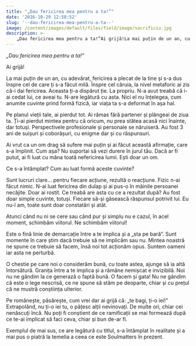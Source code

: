 ```yaml
---
title: "„Dau fericirea mea pentru a ta!”"
date: '2016-10-29 12:58:52'
slug: '--dau-fericirea-mea-pentru-a-ta--'
image: /content/images/default/files/field/image/sacrificiu.jpg
description: >-
    „Dau fericirea mea pentru a ta!”Ai grijă!La mai puțin de un an, cu adevărat, fericirea a plecat de la tine și s-a dus înspre cel de care ți s-a făcut milă. Înspre cel căruia, la nivel metaforic ai z
---
```

<div class="kg-card-markdown"><p><em>„Dau fericirea mea pentru a ta!”</em></p>
<p>Ai grijă!</p>
<p dir="ltr">La mai puțin de un an, cu adevărat, fericirea a plecat de la tine și s-a dus înspre cel de care ți s-a făcut milă. Înspre cel căruia, la nivel metaforic ai zis că-i dai fericirea. Aceasta ți-a dispărut ție. La propriu. N-a avut treabă că i-ai cedat lui, ce aveai tu. N-are legătură cu asta. Nici el nu înțelegea, cum anumite cuvinte prind formă fizică, iar viața ta s-a deformat în așa hal.</p>
<p dir="ltr">Pe planul vieții tale, ai pierdut tot. Ai rămas fără partener și plângeai de ziua ta. Ți-ai pierdut mintea pentru că oricum, nu prea stătea acasă nici înainte, dar totuși. Perspectivele profesionale și personale se năruiseră. Au fost 3 ani de suișuri și coborâșuri, cu enigme dar și cu răspunsuri.</p>
<p dir="ltr">Ai vrut ca un om drag să sufere mai puțin și ai făcut această afirmație, care s-a împlinit. Cum așa? Nu suportai să vezi durere în jurul tău. Dacă ar fi putut, ai fi luat cu mâna toată nefericirea lumii. Ești doar un om.</p>
<p dir="ltr">Ce s-a întâmplat? Cum au luat formă aceste cuvinte?</p>
<p>Sunt lucruri clare... pentru fiecare acțiune, rezultă o reacțiune. Fizic n-ai făcut nimic. N-ai luat fericirea din dulap și ai pus-o în mâinile persoanei necăjite. Doar ai rostit. Ce treabă are asta cu ce a rezultat după? Au fost doar simple cuvinte, totuși. Fiecare să-și găsească răspunsul potrivit lui. Eu nu-l am, toate sunt doar constatări și atât.</p>
<p> Atunci când nu ni se cere sau când pur și simplu nu e cazul, în acel moment, schimbăm viitorul. Ne schimbăm viitorul!</p>
<p>Este o fină linie de demarcație între a te implica și a „sta pe bară”. Sunt momente în care știm dacă trebuie să ne implicăm sau nu. Mintea noastră ne spune ce trebuie să facem, însă noi tot acționăm opus. Suntem oameni iar asta ne perturbă. </p>
<p>O chestie pe care noi o considerăm bună, cu toate astea, ajunge să ia altă întorsătură. Granița între a te implica și a rămâne nemișcat e invizibilă. Noi nu ne gândim la ce generază o faptă bună. O facem și gata! Nu ne gândim că este o lege nescrisă, ce ne spune să stăm pe deoparte, chiar și cu prețul că ne mustră conștiința ulterior.</p>
<p>Pe românește, păsărește, cum vrei dar ai grijă că: „te bagi, ți-o iei!” Extrapolând, nu ți-o iei tu, o pățesc alții nevinovați. De multe ori, chiar cei nenăscuți încă. Nu poți fi conștient de ce ramificații se mai formează după ce te-ai implicat să faci ceva, chiar și bun de-ar fi. </p>
<p>Exemplul de mai sus, ce are legătură cu titlul, s-a întâmplat în realitate și a mai pus o piatră la temelia a ceea ce este Soulmatters în prezent.</p>
</div>
    